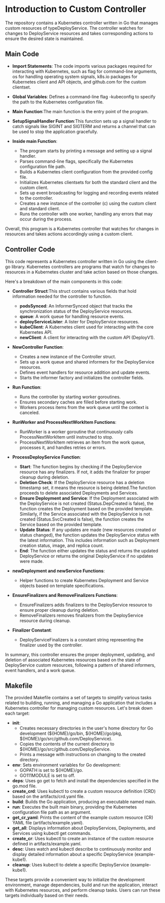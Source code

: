 # Introduction to Custom Controller

The repository contains a Kubernetes controller written in Go that manages custom resources of typeDeployService. The controller watches for changes to DeployService resources and takes corresponding actions to ensure the desired state is maintained.

## Main Code

- **Import Statements**: The code imports various packages required for interacting with Kubernetes, such as flag for command-line arguments, os for handling operating system signals, k8s.io packages for Kubernetes client and API objects, and github.com for the custom clientset.

- **Global Variables**: Defines a command-line flag -kubeconfig to specify the path to the Kubernetes configuration file.

- **Main Function**:The main function is the entry point of the program.

- **SetupSignalHandler Function**:This function sets up a signal handler to catch signals like SIGINT and SIGTERM and returns a channel that can be used to stop the application gracefully.

- **Inside main Function**:
    - The program starts by printing a message and setting up a signal handler.
    - Parses command-line flags, specifically the Kubernetes configuration file path.
    - Builds a Kubernetes client configuration from the provided config file.
    - Initializes Kubernetes clientsets for both the standard client and the custom client.
    - Sets up event broadcasting for logging and recording events related to the controller.
    - Creates a new instance of the controller (c) using the custom client and standard client.
    - Runs the controller with one worker, handling any errors that may occur during the process.

Overall, this program is a Kubernetes controller that watches for changes in resources and takes actions accordingly using a custom client.

## Controller Code

This code represents a Kubernetes controller written in Go using the client-go library. Kubernetes controllers are programs that watch for changes to resources in a Kubernetes cluster and take action based on those changes.

Here's a breakdown of the main components in this code:

- **Controller Struct**:This struct contains various fields that hold information needed for the controller to function.
    - **podsSynced**: An InformerSynced object that tracks the synchronization status of the DeployService resources.
    - **queue**: A work queue for handling resource events.
    - **deployServiceLister**: A lister for DeployService resources.
    - **kubeClient**: A Kubernetes client used for interacting with the core Kubernetes API.
    - **newClient**: A client for interacting with the custom API (DeployV1).

- **NewController Function**:
    - Creates a new instance of the Controller struct.
    - Sets up a work queue and shared informers for the DeployService resources.
    - Defines event handlers for resource addition and update events.
    - Starts the informer factory and initializes the controller fields.

- **Run Function**:
    - Runs the controller by starting worker goroutines.
    - Ensures secondary caches are filled before starting work.
    - Workers process items from the work queue until the context is canceled.

- **RunWorker and ProcessNextWorkItem Functions**:
    - RunWorker is a worker goroutine that continuously calls ProcessNextWorkItem until instructed to stop.
    - ProcessNextWorkItem retrieves an item from the work queue, processes it, and handles retries or errors.

- **ProcessDeployService Function**:
    - **Start**: The function begins by checking if the DeployService resource has any finalizers. If not, it adds the finalizer for proper cleanup during deletion.
    - **Deletion Check**: If the DeployService resource has a deletion timestamp set, it means the resource is being deleted.The function proceeds to delete associated Deployments and Services.
    - **Ensure Deployment and Service**: If the Deployment associated with the DeployService is not created (Status.DepCreated is false), the function creates the Deployment based on the provided template. Similarly, if the Service associated with the DeployService is not created (Status.SvcCreated is false), the function creates the Service based on the provided template.
    - **Update Status**: If any updates are made (new resources created or status changed), the function updates the DeployService status with the latest information. This includes information such as Deployment creation status, image, and replica count.
    - **End**: The function either updates the status and returns the updated DeployService or returns the original DeployService if no updates were made.

- **newDeployment and newService Functions**:
    - Helper functions to create Kubernetes Deployment and Service objects based on template specifications.

- **EnsureFinalizers and RemoveFinalizers Functions**:  
    - EnsureFinalizers adds finalizers to the DeployService resource to ensure proper cleanup during deletion.
    - RemoveFinalizers removes finalizers from the DeployService resource during cleanup.

- **Finalizer Constant**:
    - DeployServiceFinalizers is a constant string representing the finalizer used by the controller.

In summary, this controller ensures the proper deployment, updating, and deletion of associated Kubernetes resources based on the state of DeployService custom resources, following a pattern of shared informers, event handlers, and a work queue.

## Makefile

The provided Makefile contains a set of targets to simplify various tasks related to building, running, and managing a Go application that includes a Kubernetes controller for managing custom resources. Let's break down each target:

- **init**:
    - Creates necessary directories in the user's home directory for Go development (${HOME}/go/bin, ${HOME}/go/pkg, ${HOME}/go/src/github.com/DeployService).
    - Copies the contents of the current directory to ${HOME}/go/src/github.com/DeployService.
    - Prints a message with instructions on changing to the created directory.
- **env**: Sets environment variables for Go development:
    - GOPATH is set to ${HOME}/go.
    - GO111MODULE is set to off.
- **deps**: Uses go get to fetch and install the dependencies specified in the go.mod file.
- **create_crd**: Uses kubectl to create a custom resource definition (CRD) based on the artifacts/crd.yaml file.
- **build**: Builds the Go application, producing an executable named main.
- **run**: Executes the built main binary, providing the Kubernetes configuration file path as an argument.
- **get_cr_yaml**: Prints the content of the example custom resource (CR) YAML file (artifacts/example.yaml).
- **get_all**: Displays information about DeployServices, Deployments, and Services using kubectl get commands.
- **create_cr**: Uses kubectl to create an instance of the custom resource defined in artifacts/example.yaml.
- **desc**: Uses watch and kubectl describe to continuously monitor and display detailed information about a specific DeployService (example-kube1).
- **cleanup**: Uses kubectl to delete a specific DeployService (example-kube1).

These targets provide a convenient way to initialize the development environment, manage dependencies, build and run the application, interact with Kubernetes resources, and perform cleanup tasks. Users can run these targets individually based on their needs.
